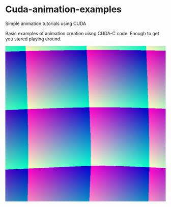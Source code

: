 # Cuda-animation-examples
Simple animation tutorials using CUDA

Basic examples of animation creation uisng CUDA-C code. Enough to get you stared playing around.



![Cloth](https://github.com/CodedK/Cuda-animation-examples/blob/master/assets/98989.PNG)
